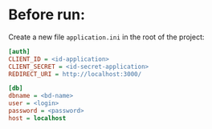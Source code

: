 # Before run:
Create a new file `application.ini` in the root of the project:

```ini
[auth]
CLIENT_ID = <id-application>
CLIENT_SECRET = <id-secret-application>
REDIRECT_URI = http://localhost:3000/

[db]
dbname = <bd-name>
user = <login>
password = <password>
host = localhost
```
